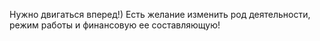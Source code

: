 Нужно двигаться вперед!)
Есть желание изменить род деятельности, режим работы и финансовую ее составляющую!